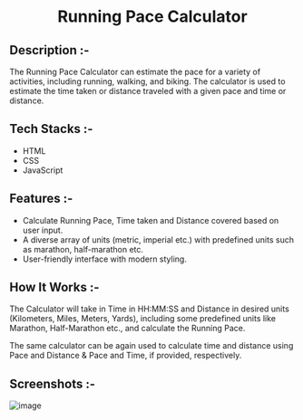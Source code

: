 # <p align="center">Running Pace Calculator</p>

## Description :-

The Running Pace Calculator can estimate the pace for a variety of activities, including running, walking, and biking. The calculator is used to estimate the time taken or distance traveled with a given pace and time or distance.

## Tech Stacks :-

- HTML
- CSS
- JavaScript

## Features :-

- Calculate Running Pace, Time taken and Distance covered based on user input.
- A diverse array of units (metric, imperial etc.) with predefined units such as marathon, half-marathon etc.
- User-friendly interface with modern styling.

## How It Works :-

The Calculator will take in Time in HH:MM:SS and Distance in desired units (Kilometers, Miles, Meters, Yards), including some predefined units like Marathon, Half-Marathon etc., and calculate the Running Pace.

The same calculator can be again used to calculate time and distance using Pace and Distance & Pace and Time, if provided, respectively.

## Screenshots :-

![image](https://github.com/Rakesh9100/CalcDiverse/assets/73993775/257cdab9-ae0b-4262-b610-dbfd309633f0)
